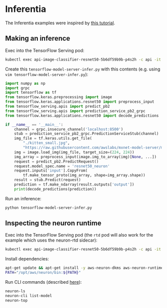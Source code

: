 # Inferentia

The Inferentia examples were inspired by [this tutorial](https://awsdocs-neuron.readthedocs-hosted.com/en/latest/neuron-deploy/tutorials/k8s_rn50_demo.html).

## Making an inference

Exec into the TensorFlow Serving pod:

```bash
kubectl exec api-image-classifier-resnet50-5b6df59b9b-p4s2h -c api -it -- /bin/bash
```

Create this `tensorflow-model-server-infer.py` with this contents (e.g. using `vim tensorflow-model-server-infer.py`):

```python
import numpy as np
import grpc
import tensorflow as tf
from tensorflow.keras.preprocessing import image
from tensorflow.keras.applications.resnet50 import preprocess_input
from tensorflow_serving.apis import predict_pb2
from tensorflow_serving.apis import prediction_service_pb2_grpc
from tensorflow.keras.applications.resnet50 import decode_predictions

if __name__ == '__main__':
    channel = grpc.insecure_channel('localhost:8500')
    stub = prediction_service_pb2_grpc.PredictionServiceStub(channel)
    img_file = tf.keras.utils.get_file(
        "./kitten_small.jpg",
        "https://raw.githubusercontent.com/awslabs/mxnet-model-server/master/docs/images/kitten_small.jpg")
    img = image.load_img(img_file, target_size=(224, 224))
    img_array = preprocess_input(image.img_to_array(img)[None, ...])
    request = predict_pb2.PredictRequest()
    request.model_spec.name = 'resnet50_neuron'
    request.inputs['input'].CopyFrom(
        tf.make_tensor_proto(img_array, shape=img_array.shape))
    result = stub.Predict(request)
    prediction = tf.make_ndarray(result.outputs['output'])
    print(decode_predictions(prediction))
```

Run an inference:

```bash
python tensorflow-model-server-infer.py
```

## Inspecting the neuron runtime

Exec into the TensorFlow Serving pod (the `rtd` pod will also work for the example which uses the neuron-rtd sidecar):

```bash
kubectl exec api-image-classifier-resnet50-5b6df59b9b-p4s2h -c api -it -- /bin/bash
```

Install dependencies:

```bash
apt-get update && apt-get install -y aws-neuron-dkms aws-neuron-runtime-base aws-neuron-runtime aws-neuron-tools
PATH="/opt/aws/neuron/bin:${PATH}"
```

Run CLI commands (described [here](https://awsdocs-neuron.readthedocs-hosted.com/en/latest/neuron-guide/neuron-tools/basic.html)):

```bash
neuron-ls
neuron-cli list-model
neuron-top
```
